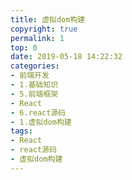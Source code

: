 ```yaml
---
title: 虚拟dom构建
copyright: true
permalink: 1
top: 0
date: 2019-05-18 14:22:32
categories:
- 前端开发
- 1.基础知识
- 5.前端框架
- React
- 6.react源码
- 1.虚拟dom构建
tags:
- React
- react源码
- 虚拟dom构建
---
```

